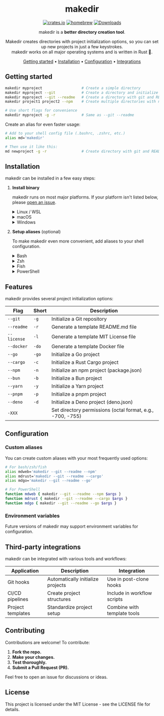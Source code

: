 <!-- markdownlint-configure-file {
  "MD013": {
    "code_blocks": false,
    "tables": false
  },
  "MD033": false,
  "MD041": false
} -->

<div align="center">

# makedir

[![crates.io](https://img.shields.io/crates/v/makedir?logo=rust&logoColor=white&style=flat-square)](https://crates.io/crates/makedir)
[![homebrew](https://img.shields.io/homebrew/v/makedir?logo=homebrew&style=flat-square)](https://formulae.brew.sh/formula/makedir)
[![Downloads](https://img.shields.io/github/downloads/soup-ms/makedir/total?logo=github&logoColor=white&style=flat-square)](https://github.com/soup-ms/makedir/releases)

makedir is a **better directory creation tool**.

Makedir creates directories with project initialization options, so you can set up
new projects in just a few keystrokes.<br />
makedir works on all major operating systems and is written in Rust 🦀.

[Getting started](#getting-started) •
[Installation](#installation) •
[Configuration](#configuration) •
[Integrations](#third-party-integrations)

</div>

## Getting started

```sh
makedir myproject                  # Create a simple directory
makedir myproject --git            # Create a directory and initialize git
makedir myproject --git --readme   # Create a directory with git and README.md
makedir project1 project2 --npm    # Create multiple directories with npm init

# Use short flags for convenience
makedir myproject -g -r            # Same as --git --readme
```

Create an alias for even faster usage:

```sh
# Add to your shell config file (.bashrc, .zshrc, etc.)
alias md='makedir'

# Then use it like this:
md newproject -g -r                # Create directory with git and README
```

## Installation

makedir can be installed in a few easy steps:

1. **Install binary**

   makedir runs on most major platforms. If your platform isn't listed below,
   please [open an issue](https://github.com/soup-ms/makedir/issues).

   <details>
   <summary>Linux / WSL</summary>

   > Using apt (Debian/Ubuntu):
   > ```sh
   > sudo apt update
   > sudo apt install makedir
   > ```
   >
   > Using cargo:
   > ```sh
   > cargo install makedir --locked
   > ```
   >
   > Or, use the install script:
   > ```sh
   > curl -sSfL https://raw.githubusercontent.com/soup-ms/makedir/main/install.sh | sh
   > ```

   </details>

   <details>
   <summary>macOS</summary>

   > Using Homebrew:
   > ```sh
   > brew install makedir
   > ```
   >
   > Using cargo:
   > ```sh
   > cargo install makedir --locked
   > ```
   >
   > Or, use the install script:
   > ```sh
   > curl -sSfL https://raw.githubusercontent.com/soup-ms/makedir/main/install.sh | sh
   > ```

   </details>

   <details>
   <summary>Windows</summary>

   > makedir works with PowerShell, as well as shells running in Cygwin, Git
   > Bash, and MSYS2.
   >
   > The recommended way to install makedir is via cargo:
   >
   > ```sh
   > cargo install makedir --locked
   > ```
   >
   > If you're using Cygwin, Git Bash, or MSYS2, you can also use the install script:
   >
   > ```sh
   > curl -sSfL https://raw.githubusercontent.com/soup-ms/makedir/main/install.sh | sh
   > ```

   </details>

2. **Setup aliases** (optional)

   To make makedir even more convenient, add aliases to your shell configuration.

   <details>
   <summary>Bash</summary>

   > Add this to your config file (usually `~/.bashrc`):
   >
   > ```sh
   > # Basic alias
   > alias md='makedir'
   > 
   > # Aliases with common options
   > alias mdg='makedir --git'
   > alias mdr='makedir --readme'
   > alias mdgr='makedir --git --readme'
   > 
   > # For shell completion (if available)
   > eval "$(makedir --completion bash)"
   > ```

   </details>

   <details>
   <summary>Zsh</summary>

   > Add this to your config file (usually `~/.zshrc`):
   >
   > ```sh
   > # Basic alias
   > alias md='makedir'
   > 
   > # Aliases with common options
   > alias mdg='makedir --git'
   > alias mdr='makedir --readme'
   > alias mdgr='makedir --git --readme'
   > 
   > # For shell completion (if available)
   > eval "$(makedir --completion zsh)"
   > ```

   </details>

   <details>
   <summary>Fish</summary>

   > Add this to your config file (usually `~/.config/fish/config.fish`):
   >
   > ```sh
   > # Basic alias
   > alias md='makedir'
   > 
   > # Aliases with common options
   > alias mdg='makedir --git'
   > alias mdr='makedir --readme'
   > alias mdgr='makedir --git --readme'
   > 
   > # For shell completion (if available)
   > makedir --completion fish | source
   > ```

   </details>

   <details>
   <summary>PowerShell</summary>

   > Add this to your PowerShell profile (find it by running `echo $profile`):
   >
   > ```powershell
   > # Basic alias
   > Set-Alias -Name md -Value makedir
   > 
   > # Function aliases with common options
   > function mdg { makedir --git $args }
   > function mdr { makedir --readme $args }
   > function mdgr { makedir --git --readme $args }
   > ```

   </details>

## Features

makedir provides several project initialization options:

| Flag | Short | Description |
|------|-------|-------------|
| `--git` | `-g` | Initialize a Git repository |
| `--readme` | `-r` | Generate a template README.md file |
| `--license` | `-l` | Generate a template MIT License file |
| `--docker` | `-do` | Generate a template Docker file |
| `--go` | `-go` | Initialize a Go project |
| `--cargo` | `-c` | Initialize a Rust Cargo project |
| `--npm` | `-n` | Initialize an npm project (package.json) |
| `--bun` | `-b` | Initialize a Bun project |
| `--yarn` | `-y` | Initialize a Yarn project |
| `--pnpm` | `-p` | Initialize a pnpm project |
| `--deno` | `-d` | Initialize a Deno project (deno.json) |
| `-XXX` |  | Set directory permissions (octal format, e.g., -700, -755) |

## Configuration

### Custom aliases

You can create custom aliases with your most frequently used options:

```sh
# For bash/zsh/fish
alias mdweb='makedir --git --readme --npm'
alias mdrust='makedir --git --readme --cargo'
alias mdgo='makedir --git --readme --go'

# For PowerShell
function mdweb { makedir --git --readme --npm $args }
function mdrust { makedir --git --readme --cargo $args }
function mdgo { makedir --git --readme --go $args }
```

### Environment variables

Future versions of makedir may support environment variables for configuration.

## Third-party integrations

makedir can be integrated with various tools and workflows:

| Application | Description | Integration |
|-------------|-------------|-------------|
| Git hooks | Automatically initialize projects | Use in post-clone hooks |
| CI/CD pipelines | Create project structures | Include in workflow scripts |
| Project templates | Standardize project setup | Combine with template tools |

## Contributing

Contributions are welcome! To contribute:  

1. **Fork the repo.**  
2. **Make your changes.**  
3. **Test thoroughly.**  
4. **Submit a Pull Request (PR).**  

Feel free to open an issue for discussions or ideas.

## License

This project is licensed under the MIT License - see the LICENSE file for details.